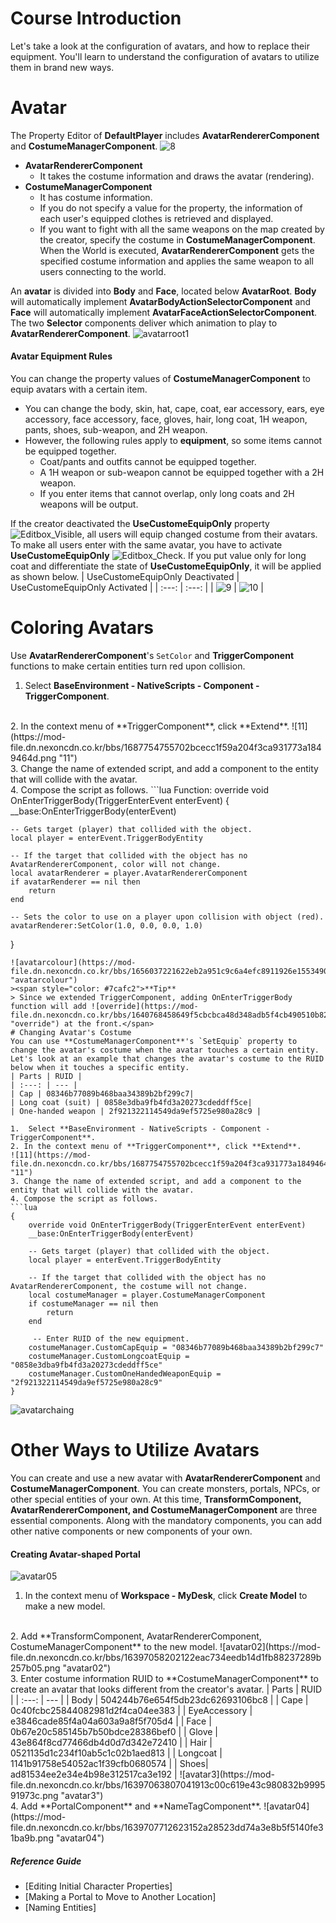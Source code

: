 # Course Introduction
Let's take a look at the configuration of avatars, and how to replace their equipment. You'll learn to understand the configuration of avatars to utilize them in brand new ways.
# Avatar
The Property Editor of **DefaultPlayer** includes **AvatarRendererComponent** and **CostumeManagerComponent**.
![8](https://mod-file.dn.nexoncdn.co.kr/bbs/1639736344111420c42a85e1c4f678dbdd11dabf7ee64.png "8")
* **AvatarRendererComponent**
    * It takes the costume information and draws the avatar (rendering).
* **CostumeManagerComponent**
    * It has costume information.
    * If you do not specify a value for the property, the information of each user's equipped clothes is retrieved and displayed. 
    * If you want to fight with all the same weapons on the map created by the creator, specify the costume in **CostumeManagerComponent**. When the World is executed, **AvatarRendererComponent** gets the specified costume information and applies the same weapon to all users connecting to the world.

An **avatar** is divided into **Body** and **Face**, located below **AvatarRoot**. **Body** will automatically implement **AvatarBodyActionSelectorComponent** and **Face** will automatically implement **AvatarFaceActionSelectorComponent**. The two **Selector** components deliver which animation to play to **AvatarRendererComponent**.
![avatarroot1](https://mod-file.dn.nexoncdn.co.kr/bbs/163972976884316a24d6b6a37457aaa19b6fa1e57fdd7.png "avatarroot1")
#### Avatar Equipment Rules
You can change the property values of **CostumeManagerComponent** to equip avatars with a certain item.
* You can change the body, skin, hat, cape, coat, ear accessory, ears, eye accessory, face accessory, face, gloves, hair, long coat, 1H weapon, pants, shoes, sub-weapon, and 2H weapon. 
* However, the following rules apply to **equipment**, so some items cannot be equipped together.
    * Coat/pants and outfits cannot be equipped together.
    * A 1H weapon or sub-weapon cannot be equipped together with a 2H weapon.
    * If you enter items that cannot overlap, only long coats and 2H weapons will be output.

If the creator deactivated the **UseCustomeEquipOnly** property ![Editbox_Visible](https://mod-file.dn.nexoncdn.co.kr/bbs/16346176985962dcc6fd403f34978b50521f0a8329013.png "Editbox_Visible"), all users will equip changed costume from their avatars. To make all users enter with the same avatar, you have to activate **UseCustomeEquipOnly** ![Editbox_Check](https://mod-file.dn.nexoncdn.co.kr/bbs/16346176407708cb3de01eaaf48a68ab2dd6fe1b1183f.png "Editbox_Check"). If you put value only for long coat and differentiate the state of **UseCustomeEquipOnly**, it will be applied as shown below.
| UseCustomeEquipOnly Deactivated | UseCustomeEquipOnly Activated |
| :---: | :---: |
| ![9](https://mod-file.dn.nexoncdn.co.kr/bbs/1656037430966b3ed208e362047fd96fc353a923d5694.png "9") | ![10](https://mod-file.dn.nexoncdn.co.kr/bbs/165603717861326007c18880e4f3ab95ec987302d4b82.png "10") |
# Coloring Avatars
Use **AvatarRendererComponent**'s `SetColor` and **TriggerComponent** functions to make certain entities  turn red upon collision.

1. Select **BaseEnvironment - NativeScripts -	Component - TriggerComponent**.
<br>
2. In the context menu of **TriggerComponent**, click **Extend**.
![11](https://mod-file.dn.nexoncdn.co.kr/bbs/1687754755702bcecc1f59a204f3ca931773a1849464d.png "11")
<br>
3. Change the name of extended script, and add a component to the entity that will collide with the avatar.
<br>
4. Compose the script as follows.
```lua
Function:
override void OnEnterTriggerBody(TriggerEnterEvent enterEvent)
{
    __base:OnEnterTriggerBody(enterEvent)
     
    -- Gets target (player) that collided with the object.
    local player = enterEvent.TriggerBodyEntity
     
    -- If the target that collided with the object has no AvatarRendererComponent, color will not change.
    local avatarRenderer = player.AvatarRendererComponent
    if avatarRenderer == nil then
        return
    end
     
    -- Sets the color to use on a player upon collision with object (red).
    avatarRenderer:SetColor(1.0, 0.0, 0.0, 1.0)
}
```
![avatarcolour](https://mod-file.dn.nexoncdn.co.kr/bbs/1656037221622eb2a951c9c6a4efc8911926e1553490b.gif "avatarcolour")
><span style="color: #7cafc2">**Tip**
> Since we extended TriggerComponent, adding OnEnterTriggerBody function will add ![override](https://mod-file.dn.nexoncdn.co.kr/bbs/1640768458649f5cbcbca48d348adb5f4cb490510b822.png "override") at the front.</span>
# Changing Avatar's Costume 
You can use **CostumeManagerComponent**'s `SetEquip` property to change the avatar's costume when the avatar touches a certain entity.
Let's look at an example that changes the avatar's costume to the RUID below when it touches a specific entity.
| Parts | RUID |
| :---: | --- |
| Cap | 08346b77089b468baa34389b2bf299c7|
| Long coat (suit) | 0858e3dba9fb4fd3a20273cdeddff5ce|
| One-handed weapon | 2f921322114549da9ef5725e980a28c9 |

1.  Select **BaseEnvironment - NativeScripts - Component - TriggerComponent**.
2. In the context menu of **TriggerComponent**, click **Extend**.
![11](https://mod-file.dn.nexoncdn.co.kr/bbs/1687754755702bcecc1f59a204f3ca931773a1849464d.png "11")
3. Change the name of extended script, and add a component to the entity that will collide with the avatar.
4. Compose the script as follows.
```lua
{
    override void OnEnterTriggerBody(TriggerEnterEvent enterEvent)
    __base:OnEnterTriggerBody(enterEvent)
     
    -- Gets target (player) that collided with the object.
    local player = enterEvent.TriggerBodyEntity
     
    -- If the target that collided with the object has no AvatarRendererComponent, the costume will not change.
    local costumeManager = player.CostumeManagerComponent
    if costumeManager == nil then
        return
    end
    
     -- Enter RUID of the new equipment.
    costumeManager.CustomCapEquip = "08346b77089b468baa34389b2bf299c7"
    costumeManager.CustomLongcoatEquip = "0858e3dba9fb4fd3a20273cdeddff5ce"
    costumeManager.CustomOneHandedWeaponEquip = "2f921322114549da9ef5725e980a28c9"
}
```

![avatarchaing](https://mod-file.dn.nexoncdn.co.kr/bbs/16560372660016a0c0a7f65d346e1aa7d166ed839ec13.gif "avatarchaing")
# Other Ways to Utilize Avatars
You can create and use a new avatar with **AvatarRendererComponent** and **CostumeManagerComponent**. You can create monsters, portals, NPCs, or other special entities of your own. At this time, **TransformComponent, AvatarRendererComponent, and CostumeManagerComponent** are three essential components. Along with the mandatory components, you can add other native components or new components of your own.
#### Creating Avatar-shaped Portal
![avatar05](https://mod-file.dn.nexoncdn.co.kr/bbs/16397077408772b3142d25d454ec2811260ef4c5400d5.png "avatar05")
1. In the context menu of **Workspace - MyDesk**, click **Create Model** to make a new model.
<br>
2. Add **TransformComponent, AvatarRendererComponent, CostumeManagerComponent** to the new model.
![avatar02](https://mod-file.dn.nexoncdn.co.kr/bbs/16397058202122eac734eedb14d1fb88237289b257b05.png "avatar02")
<br>
3. Enter costume information RUID to **CostumeManagerComponent** to create an avatar that looks different from the creator's avatar.
    | Parts | RUID |
    | :---: | --- |
    | Body | 504244b76e654f5db23dc62693106bc8 |
    | Cape | 0c40fcbc25844082981d2f4ca04ee383 |
    | EyeAccessory | e3846cade85f4a04a603a9a8f5f705d4 |
    | Face | 0b67e20c585145b7b50bdce28386bef0 |
    | Glove | 43e864f8cd77466db4d0d7d342e72410  |
    | Hair | 0521135d1c234f10ab5c1c02b1aed813 |
    | Longcoat | 1141b91758e54052ac1f39cfb0680574 |
    | Shoes| ad81534ee2e34e4b98e312517ca3e192 |
    ![avatar3](https://mod-file.dn.nexoncdn.co.kr/bbs/16397063807041913c00c619e43c980832b999591973c.png "avatar3")
<br>
4. Add **PortalComponent** and **NameTagComponent**.
![avatar04](https://mod-file.dn.nexoncdn.co.kr/bbs/1639707712623152a28523dd74a3e8b5f5140fe31ba9b.png "avatar04")

##### Reference Guide
* [Editing Initial Character Properties]
* [Making a Portal to Move to Another Location]
* [Naming Entities]
